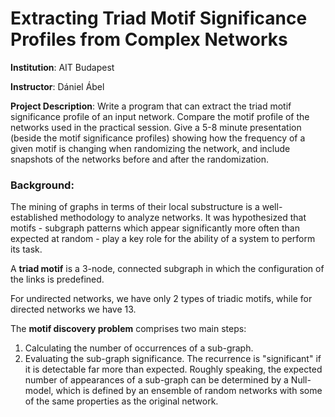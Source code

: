 # Extracting Triad Motif Significance Profiles from Complex Networks

__Institution__: AIT Budapest

__Instructor__: Dániel Ábel

__Project Description__: Write a program that can extract the triad motif significance profile of an input network. Compare the motif profile of the networks used in the practical session. Give a 5-8 minute presentation (beside the motif significance profiles) showing how the frequency of a given motif is changing when randomizing the network, and include snapshots of the networks before and after the randomization.

### Background:

The mining of graphs in terms of their local substructure is a well-established methodology to analyze networks. It was hypothesized that motifs - subgraph patterns which appear significantly more often than expected at random - play a key role for the ability of a system to perform its task.

A __triad motif__ is a 3-node, connected subgraph in which the configuration of the links is predefined.

For undirected networks, we have only 2 types of triadic motifs, while for directed networks we have 13.

The __motif discovery problem__ comprises two main steps: 

1. Calculating the number of occurrences of a sub-graph.
2. Evaluating the sub-graph significance. The recurrence is "significant" if it is detectable far more than expected. Roughly speaking, the expected number of appearances of a sub-graph can be determined by a Null-model, which is defined by an ensemble of random networks with some of the same properties as the original network.

